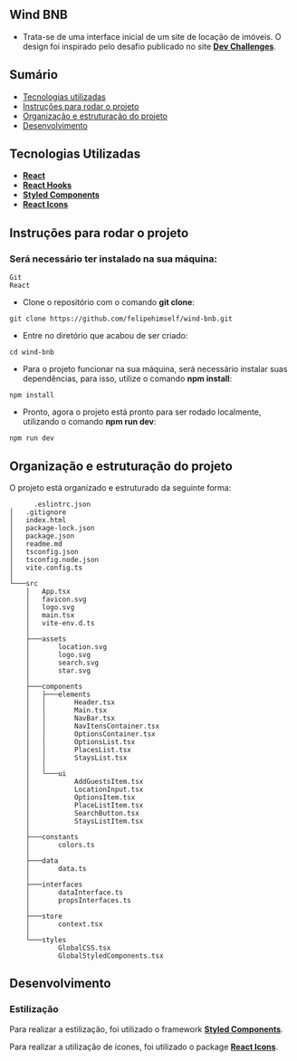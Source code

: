 ## Wind BNB

- Trata-se de uma interface inicial de um site de locação de imóveis. O design foi inspirado pelo desafio publicado no site [**Dev Challenges**](https://devchallenges.io/).

## Sumário

- [Tecnologias utilizadas](#tecnologias)
- [Instruções para rodar o projeto](#instrucoes)
- [Organização e estruturação do projeto](#organizacao)
- [Desenvolvimento](#desenvolvimento)

## Tecnologias Utilizadas <a name="tecnologias"></a>

- [**React**](https://pt-br.reactjs.org/)
- [**React Hooks**](https://pt-br.reactjs.org/docs/hooks-intro.html)
- [**Styled Components**](https://styled-components.com/)
- [**React Icons**](https://react-icons.github.io/react-icons/)

## Instruções para rodar o projeto <a name="instrucoes"></a>

### Será necessário ter instalado na sua máquina:

```
Git
React
```

- Clone o repositório com o comando **git clone**:

```
git clone https://github.com/felipehimself/wind-bnb.git
```

- Entre no diretório que acabou de ser criado:

```
cd wind-bnb
```

- Para o projeto funcionar na sua máquina, será necessário instalar suas dependências, para isso, utilize o comando **npm install**:

```
npm install
```

- Pronto, agora o projeto está pronto para ser rodado localmente, utilizando o comando **npm run dev**:

```
npm run dev
```

## Organização e estruturação do projeto <a name="organizacao"></a>

O projeto está organizado e estruturado da seguinte forma:

```
      .eslintrc.json
│   .gitignore
│   index.html
│   package-lock.json
│   package.json
│   readme.md
│   tsconfig.json
│   tsconfig.node.json
│   vite.config.ts
│
└───src
    │   App.tsx
    │   favicon.svg
    │   logo.svg
    │   main.tsx
    │   vite-env.d.ts
    │
    ├───assets
    │       location.svg
    │       logo.svg
    │       search.svg
    │       star.svg
    │
    ├───components
    │   ├───elements
    │   │       Header.tsx
    │   │       Main.tsx
    │   │       NavBar.tsx
    │   │       NavItensContainer.tsx
    │   │       OptionsContainer.tsx
    │   │       OptionsList.tsx
    │   │       PlacesList.tsx
    │   │       StaysList.tsx
    │   │
    │   └───ui
    │           AddGuestsItem.tsx
    │           LocationInput.tsx
    │           OptionsItem.tsx
    │           PlaceListItem.tsx
    │           SearchButton.tsx
    │           StaysListItem.tsx
    │
    ├───constants
    │       colors.ts
    │
    ├───data
    │       data.ts
    │
    ├───interfaces
    │       dataInterface.ts
    │       propsInterfaces.ts
    │
    ├───store
    │       context.tsx
    │
    └───styles
            GlobalCSS.tsx
            GlobalStyledComponents.tsx
```

## Desenvolvimento <a name="desenvolvimento" ></a>

### Estilização

Para realizar a estilização, foi utilizado o framework [**Styled Components**](https://styled-components.com/).

Para realizar a utilização de ícones, foi utilizado o package [**React Icons**](https://react-icons.github.io/react-icons/).
